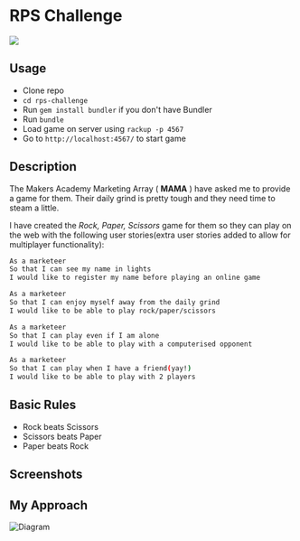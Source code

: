# RPS Challenge

<img src='http://cdn-images.threadless.com/threadless-shop/products/6181/1272x920design_01.jpg'/>

Usage
-------

* Clone repo
* ```cd rps-challenge```
* Run ```gem install bundler``` if you don't have Bundler
* Run ```bundle```
* Load game on server using ```rackup -p 4567```
* Go to ```http://localhost:4567/``` to start game


Description
----

The Makers Academy Marketing Array ( **MAMA** ) have asked me to provide a game for them. Their daily grind is pretty tough and they need time to steam a little.

I have created the _Rock, Paper, Scissors_ game for them so they can play on the web with the following user stories(extra user stories added to allow for multiplayer functionality):

```sh
As a marketeer
So that I can see my name in lights
I would like to register my name before playing an online game

As a marketeer
So that I can enjoy myself away from the daily grind
I would like to be able to play rock/paper/scissors

As a marketeer
So that I can play even if I am alone
I would like to be able to play with a computerised opponent

As a marketeer
So that I can play when I have a friend(yay!)
I would like to be able to play with 2 players
```

## Basic Rules

- Rock beats Scissors
- Scissors beats Paper
- Paper beats Rock

Screenshots
----
My Approach
----
![Diagram](http://i.imgur.com/j7tL7xA.jpg)

